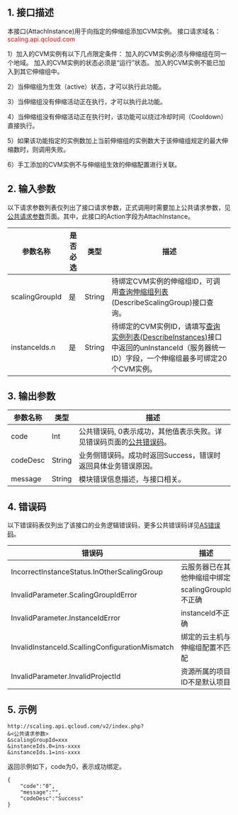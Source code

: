 ## 1. 接口描述
本接口(AttachInstance)用于向指定的伸缩组添加CVM实例。
接口请求域名：<font style="color:red">scaling.api.qcloud.com</font>

1）加入的CVM实例有以下几点限定条件：
加入的CVM实例必须与伸缩组在同一个地域。
加入的CVM实例的状态必须是“运行”状态。
加入的CVM实例不能已加入到其它伸缩组中。

2）当伸缩组为生效（active）状态，才可以执行此功能。

3）当伸缩组没有伸缩活动正在执行，才可以执行此功能。

4）当伸缩组没有伸缩活动正在执行时，该功能可以绕过冷却时间（Cooldown）直接执行。

5）如果该功能指定的实例数加上当前伸缩组的实例数大于该伸缩组规定的最大伸缩数时，则调用失败。

6）手工添加的CVM实例不与伸缩组生效的伸缩配置进行关联。

## 2. 输入参数
以下请求参数列表仅列出了接口请求参数，正式调用时需要加上公共请求参数，见<a href="/doc/api/372/4153" title="公共请求参数">公共请求参数</a>页面。其中，此接口的Action字段为AttachInstance。

| 参数名称 | 是否必选  | 类型 | 描述 |
|---------|---------|---------|---------|
| scalingGroupId | 是 | String | 待绑定CVM实例的伸缩组ID，可调用<a href="/doc/api/372/查询伸缩组列表" title="查询伸缩组列表">查询伸缩组列表</a>(DescribeScalingGroup)接口查询。|
| instanceIds.n  | 是| String | 待绑定的CVM实例ID，请填写<a href="/doc/api/229/831" title="DescribeInstances">查询实例列表(DescribeInstances)</a>接口中返回的unInstanceId（服务器统一ID）字段，一个伸缩组最多可绑定20个CVM实例。|

## 3. 输出参数
| 参数名称 | 类型 | 描述 |
|---------|---------|---------|
| code | Int | 公共错误码, 0表示成功，其他值表示失败。详见错误码页面的<a href="/document/api/377/4173" title="公共错误码">公共错误码</a>。|
| codeDesc | String |业务侧错误码。成功时返回Success，错误时返回具体业务错误原因。|
| message | String | 模块错误信息描述，与接口相关。|

## 4. 错误码
以下错误码表仅列出了该接口的业务逻辑错误码，更多公共错误码详见[AS错误码](/doc/api/372/4173)。

|错误码|描述|
|----|------|
|IncorrectInstanceStatus.InOtherScalingGroup|云服务器已在其他伸缩组中绑定|
|InvalidParameter.ScalingGroupIdError|scalingGroupId不正确|
|InvalidParameter.InstanceIdError|instanceId不正确|
|InvalidInstanceId.ScallingConfigurationMismatch|绑定的云主机与伸缩组配置不匹配|
|InvalidParameter.InvalidProjectId|资源所属的项目ID不是默认项目|


## 5. 示例
```
http://scaling.api.qcloud.com/v2/index.php?
&<公共请求参数>
&scalingGroupId=xxx
&instanceIds.0=ins-xxxx
&instanceIds.1=ins-xxxx
```
返回示例如下，code为0，表示成功绑定。
```
{
    "code":"0",
    "message":"",
    "codeDesc":"Success"   
}
```

